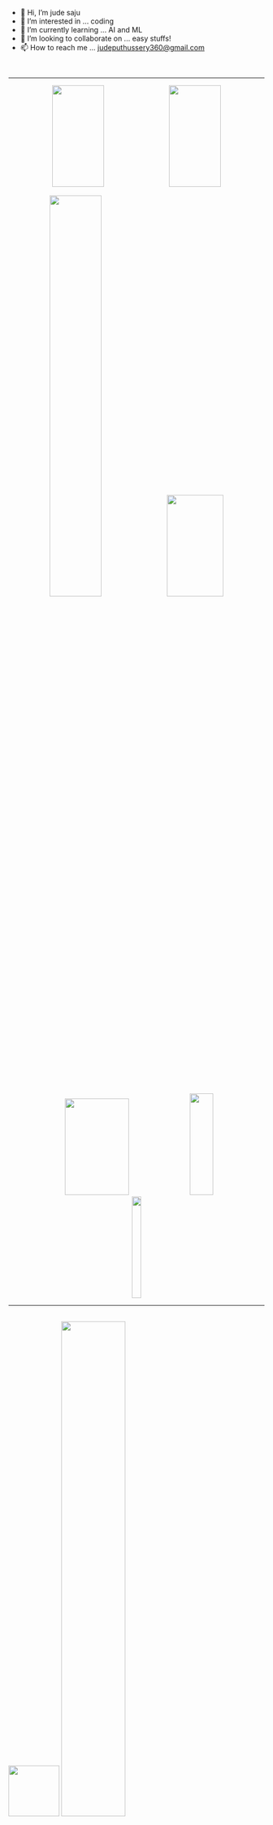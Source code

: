 - 👋 Hi, I’m jude saju
- 👀 I’m interested in ... coding
- 🌱 I’m currently learning ... AI and ML
- 💞️ I’m looking to collaborate on ... easy stuffs!
- 📫 How to reach me ... judeputhussery360@gmail.com
<br>
<hr>
<div align="center">
  
  <p fload="left">
    <img src="https://media.giphy.com/media/xULW8l2gXuRPmsQe8U/giphy.gif" width="45%" height="200" />
    <img src="https://github-readme-stats.vercel.app/api?username=jude7733&theme=merko&show_icons=true&rank_icon=github" width="45%" height="200" />
  </p>
  
  <p fload="left">
    <img src="http://github-readme-streak-stats.herokuapp.com?user=jude7733&theme=merko" width="45%" />
    <img src="https://media.giphy.com/media/xULW8l2gXuRPmsQe8U/giphy.gif" width="47%" height="200" />
  </p>

  <p fload="left">
    <img src="https://media.giphy.com/media/xULW8l2gXuRPmsQe8U/giphy.gif" width="50%" height="190" />
    <img src="https://github-readme-stats.vercel.app/api/top-langs/?username=jude7733&theme=merko&hide=Powershell" width="30%" height="200" />
    <img src="https://media.giphy.com/media/KzJkzjggfGN5Py6nkT/giphy.gif" width="19%" height="200" />
  </p>
</div>

<hr>
<br>
<img width ="100" height="100" src="https://github.com/jude7733/jude7733/assets/93538042/aab50d9c-21f7-45ed-b82f-7637d8bbcc00">

<img src="https://github.com/jude7733/jude7733/assets/93538042/68b77249-398a-4eb8-8aa9-35cf29811983" width="50%">
